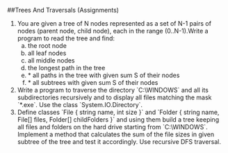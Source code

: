 ##Trees And Traversals (Assignments)

<ol>
<li>You are given a tree of N nodes represented as a set of N-1 pairs of nodes (parent node, child node), each in the range (0..N-1).Write a program to read the tree and find:
<ol type="a">
<li>the root node</li>
<li>all leaf nodes</li>
<li>all middle nodes</li>
<li>the longest path in the tree</li>
<li>* all paths in the tree with given sum S of their nodes</li>
<li>* all subtrees with given sum S of their nodes</li>
</ol></li>
<li>
Write a program to traverse the directory `C:\WINDOWS` and all its subdirectories recursively and to display all files matching the mask `*.exe`. Use the class `System.IO.Directory`.
</li>
<li>
Define classes `File { string name, int size }` and `Folder { string name, File[] files, Folder[] childFolders }` and using them build a tree keeping all files and folders on the hard drive starting from `C:\WINDOWS`. Implement a method that calculates the sum of the file sizes in given subtree of the tree and test it accordingly. Use recursive DFS traversal.
</li>
<ol>
